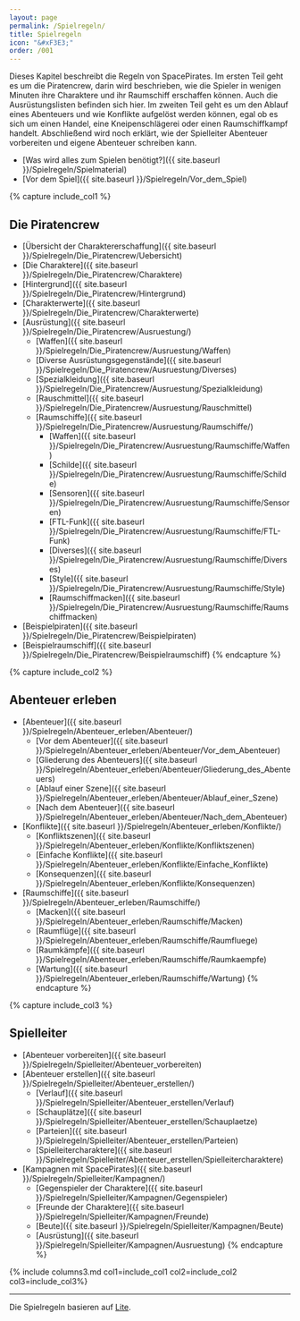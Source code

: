 ```yaml
---
layout: page
permalink: /Spielregeln/
title: Spielregeln
icon: "&#xF3E3;"
order: /001
---
```


Dieses Kapitel beschreibt die Regeln von SpacePirates. Im ersten Teil geht es um die Piratencrew, darin wird beschrieben, wie die Spieler in wenigen Minuten ihre Charaktere und ihr Raumschiff erschaffen können. Auch die Ausrüstungslisten befinden sich hier. Im zweiten Teil geht es um den Ablauf eines Abenteuers und wie Konflikte aufgelöst werden können, egal ob es sich um einen Handel, eine Kneipenschlägerei oder einen Raumschiffkampf handelt. Abschließend wird noch erklärt, wie der Spielleiter Abenteuer vorbereiten und eigene Abenteuer schreiben kann.

- [Was wird alles zum Spielen benötigt?]({{ site.baseurl }}/Spielregeln/Spielmaterial)
- [Vor dem Spiel]({{ site.baseurl }}/Spielregeln/Vor_dem_Spiel)

{% capture include_col1 %}

## Die Piratencrew

- [Übersicht der Charaktererschaffung]({{ site.baseurl }}/Spielregeln/Die_Piratencrew/Uebersicht)
- [Die Charaktere]({{ site.baseurl }}/Spielregeln/Die_Piratencrew/Charaktere)
- [Hintergrund]({{ site.baseurl }}/Spielregeln/Die_Piratencrew/Hintergrund)
- [Charakterwerte]({{ site.baseurl }}/Spielregeln/Die_Piratencrew/Charakterwerte)
- [Ausrüstung]({{ site.baseurl }}/Spielregeln/Die_Piratencrew/Ausruestung/)
  - [Waffen]({{ site.baseurl }}/Spielregeln/Die_Piratencrew/Ausruestung/Waffen)
  - [Diverse Ausrüstungsgegenstände]({{ site.baseurl }}/Spielregeln/Die_Piratencrew/Ausruestung/Diverses)
  - [Spezialkleidung]({{ site.baseurl }}/Spielregeln/Die_Piratencrew/Ausruestung/Spezialkleidung)
  - [Rauschmittel]({{ site.baseurl }}/Spielregeln/Die_Piratencrew/Ausruestung/Rauschmittel)
  - [Raumschiffe]({{ site.baseurl }}/Spielregeln/Die_Piratencrew/Ausruestung/Raumschiffe/)
    - [Waffen]({{ site.baseurl }}/Spielregeln/Die_Piratencrew/Ausruestung/Raumschiffe/Waffen)
    - [Schilde]({{ site.baseurl }}/Spielregeln/Die_Piratencrew/Ausruestung/Raumschiffe/Schilde)
    - [Sensoren]({{ site.baseurl }}/Spielregeln/Die_Piratencrew/Ausruestung/Raumschiffe/Sensoren)
    - [FTL-Funk]({{ site.baseurl }}/Spielregeln/Die_Piratencrew/Ausruestung/Raumschiffe/FTL-Funk)
    - [Diverses]({{ site.baseurl }}/Spielregeln/Die_Piratencrew/Ausruestung/Raumschiffe/Diverses)
    - [Style]({{ site.baseurl }}/Spielregeln/Die_Piratencrew/Ausruestung/Raumschiffe/Style)
    - [Raumschiffmacken]({{ site.baseurl }}/Spielregeln/Die_Piratencrew/Ausruestung/Raumschiffe/Raumschiffmacken)
- [Beispielpiraten]({{ site.baseurl }}/Spielregeln/Die_Piratencrew/Beispielpiraten)
- [Beispielraumschiff]({{ site.baseurl }}/Spielregeln/Die_Piratencrew/Beispielraumschiff)
{% endcapture %}

{% capture include_col2 %}

## Abenteuer erleben

- [Abenteuer]({{ site.baseurl }}/Spielregeln/Abenteuer_erleben/Abenteuer/)
  - [Vor dem Abenteuer]({{ site.baseurl }}/Spielregeln/Abenteuer_erleben/Abenteuer/Vor_dem_Abenteuer)
  - [Gliederung des Abenteuers]({{ site.baseurl }}/Spielregeln/Abenteuer_erleben/Abenteuer/Gliederung_des_Abenteuers)
  - [Ablauf einer Szene]({{ site.baseurl }}/Spielregeln/Abenteuer_erleben/Abenteuer/Ablauf_einer_Szene)
  - [Nach dem Abenteuer]({{ site.baseurl }}/Spielregeln/Abenteuer_erleben/Abenteuer/Nach_dem_Abenteuer)
- [Konflikte]({{ site.baseurl }}/Spielregeln/Abenteuer_erleben/Konflikte/)
  - [Konfliktszenen]({{ site.baseurl }}/Spielregeln/Abenteuer_erleben/Konflikte/Konfliktszenen)
  - [Einfache Konflikte]({{ site.baseurl }}/Spielregeln/Abenteuer_erleben/Konflikte/Einfache_Konflikte)
  - [Konsequenzen]({{ site.baseurl }}/Spielregeln/Abenteuer_erleben/Konflikte/Konsequenzen)
- [Raumschiffe]({{ site.baseurl }}/Spielregeln/Abenteuer_erleben/Raumschiffe/)
  - [Macken]({{ site.baseurl }}/Spielregeln/Abenteuer_erleben/Raumschiffe/Macken)
  - [Raumflüge]({{ site.baseurl }}/Spielregeln/Abenteuer_erleben/Raumschiffe/Raumfluege)
  - [Raumkämpfe]({{ site.baseurl }}/Spielregeln/Abenteuer_erleben/Raumschiffe/Raumkaempfe)
  - [Wartung]({{ site.baseurl }}/Spielregeln/Abenteuer_erleben/Raumschiffe/Wartung)
{% endcapture %}

{% capture include_col3 %}

## Spielleiter

- [Abenteuer vorbereiten]({{ site.baseurl }}/Spielregeln/Spielleiter/Abenteuer_vorbereiten)
- [Abenteuer erstellen]({{ site.baseurl }}/Spielregeln/Spielleiter/Abenteuer_erstellen/)
  - [Verlauf]({{ site.baseurl }}/Spielregeln/Spielleiter/Abenteuer_erstellen/Verlauf)
  - [Schauplätze]({{ site.baseurl }}/Spielregeln/Spielleiter/Abenteuer_erstellen/Schauplaetze)
  - [Parteien]({{ site.baseurl }}/Spielregeln/Spielleiter/Abenteuer_erstellen/Parteien)
  - [Spielleitercharaktere]({{ site.baseurl }}/Spielregeln/Spielleiter/Abenteuer_erstellen/Spielleitercharaktere)
- [Kampagnen mit SpacePirates]({{ site.baseurl }}/Spielregeln/Spielleiter/Kampagnen/)
  - [Gegenspieler der Charaktere]({{ site.baseurl }}/Spielregeln/Spielleiter/Kampagnen/Gegenspieler)
  - [Freunde der Charaktere]({{ site.baseurl }}/Spielregeln/Spielleiter/Kampagnen/Freunde)
  - [Beute]({{ site.baseurl }}/Spielregeln/Spielleiter/Kampagnen/Beute)
  - [Ausrüstung]({{ site.baseurl }}/Spielregeln/Spielleiter/Kampagnen/Ausruestung)
{% endcapture %}

{% include columns3.md col1=include_col1 col2=include_col2 col3=include_col3%}

***

Die Spielregeln basieren auf [Lite](https://lite.jcgames.de/).
